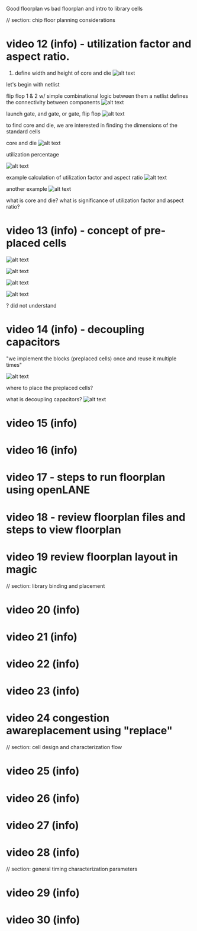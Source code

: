 
Good floorplan vs bad floorplan and intro to library cells

// section: chip floor planning considerations

# video 12 (info) - utilization factor and aspect ratio.

1) define width and height of core and die
![alt text](image-29.png)

let's begin with netlist

flip flop 1 & 2 w/ simple combinational logic between them
a netlist defines the connectivity between components
![alt text](image-30.png)

launch gate, and gate, or gate, flip flop
![alt text](image-31.png)

to find core and die, we are interested in finding the dimensions of the standard cells

core and die
![alt text](image-33.png)

utilization percentage

![alt text](image-35.png)

example calculation of utilization factor and aspect ratio 
![alt text](image-36.png)

another example
![alt text](image-37.png)


what is core and die?
what is significance of utilization factor and aspect ratio?



# video 13 (info) - concept of pre-placed cells

![alt text](image-38.png)

![alt text](image-39.png)

![alt text](image-40.png)

![alt text](image-43.png)

? did not understand

# video 14 (info) - decoupling capacitors

"we implement the blocks (preplaced cells) once and reuse it multiple times"

![alt text](image-44.png)

where to place the preplaced cells? 

what is decoupling capacitors? 
![alt text](image-45.png)


# video 15 (info)

# video 16 (info) 

# video 17 - steps to run floorplan using openLANE

# video 18 - review floorplan files and steps to view floorplan

# video 19 review floorplan layout in magic

// section: library binding and placement

# video 20 (info) 

# video 21 (info)

# video 22 (info)

# video 23 (info) 

# video 24 congestion awareplacement using "replace" 

// section: cell design and characterization flow

# video 25 (info)

# video 26 (info) 

# video 27  (info) 

# video 28 (info)

// section: general timing characterization parameters

# video 29 (info) 

# video 30 (info) 